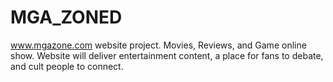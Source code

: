 # MGA_ZONED
www.mgazone.com website project.  Movies, Reviews, and Game online show.  Website will deliver entertainment content, a place for fans to debate, and cult people to connect.  
